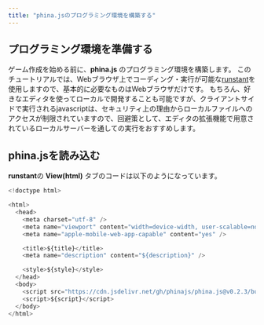 ```yaml
---
title: "phina.jsのプログラミング環境を構築する"
---
```


## プログラミング環境を準備する
ゲーム作成を始める前に、**phina.js** のプログラミング環境を構築します。
このチュートリアルでは、Webブラウザ上でコーディング・実行が可能な[runstant](https://runstant.com)を使用しますので、基本的に必要なものはWebブラウザだけです。
もちろん、好きなエディタを使ってローカルで開発することも可能ですが、クライアントサイドで実行されるjavascriptは、セキュリティ上の理由からローカルファイルへのアクセスが制限されていますので、回避策として、エディタの拡張機能で用意されているローカルサーバーを通しての実行をおすすめします。

## phina.jsを読み込む
**runstant**の **View(html)** タブのコードは以下のようになっています。

```js
<!doctype html>

<html>
  <head>
    <meta charset="utf-8" />
    <meta name="viewport" content="width=device-width, user-scalable=no" />
    <meta name="apple-mobile-web-app-capable" content="yes" />

    <title>${title}</title>
    <meta name="description" content="${description}" />

    <style>${style}</style>
  </head>
  <body>
    <script src="https://cdn.jsdelivr.net/gh/phinajs/phina.js@v0.2.3/build/phina.js"></script>
    <script>${script}</script>
  </body>
</html>
```

